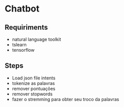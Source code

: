 # Chatbot

## Requiriments

- natural language toolkit
- tslearn
- tensorflow

## Steps

- Load json file intents
- tokenize as palavras
- remover pontuações
- remover stopwords
- fazer o stremming para obter seu troco da palavras
